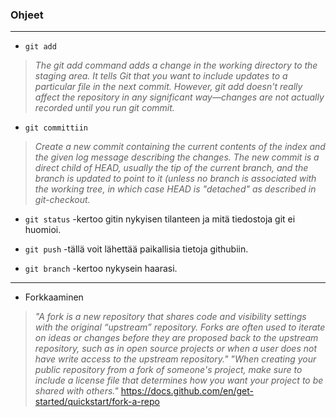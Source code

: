 ### **Ohjeet**

----

- ``git add``
> *The git add command adds a change in the working directory to the staging area. It tells Git that you want to include updates to a particular file in the next commit. However, git add doesn't really affect the repository in any significant way—changes are not actually recorded until you run git commit.*

- ``git committiin``
> *Create a new commit containing the current contents of the index and the given log message describing the changes. The new commit is a direct child of HEAD, usually the tip of the current branch, and the branch is updated to point to it (unless no branch is associated with the working tree, in which case HEAD is "detached" as described in git-checkout.*

- ``git status`` -kertoo gitin nykyisen tilanteen ja mitä tiedostoja git ei huomioi.

- ``git push`` -tällä voit lähettää paikallisia tietoja githubiin.

- ``git branch`` -kertoo nykysein haarasi.

----

- Forkkaaminen
> *"A fork is a new repository that shares code and visibility settings with the original “upstream” repository. Forks are often used to iterate on ideas or changes before they are proposed back to the upstream repository, such as in open source projects or when a user does not have write access to the upstream repository." "When creating your public repository from a fork of someone's project, make sure to include a license file that determines how you want your project to be shared with others."* https://docs.github.com/en/get-started/quickstart/fork-a-repo

